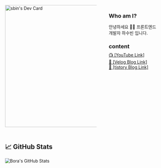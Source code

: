 <div style="display: flex; margin-bottom: 50px; gap: 40px">
    <a style="max-width: 300px" href="https://app.daily.dev/sbin"><img stlye="float: right;" src="https://api.daily.dev/devcards/05f7e20b0d8e414c9297d5cad50a6dd5.png?r=aq1" width="400" alt="sbin's Dev Card"/></a>
    <div>
        <h2 style="font-size: 18px; font-weight:bold;">Who am I?</h2>
        <div>안녕하세요 👨‍💻 프론트엔드 개발자 하수빈 입니다.</div>
        <h2 style="font-size: 18px; font-weight:bold; margin-top:24px; margin-bottom:8px;">content</h2>
        <div>
            <a href='https://www.youtube.com/channel/UCy5eRpXqUy8mzQ136OtSi6A'>
                📺 [YouTube Link]
            </a>
        </div>
        <div>
            <a href='https://velog.io/@sbinha'>
            📝 [Velog Blog Link]
            </a>
        </div>
        <div>
            <a href='https://sbinha.tistory.com/'>
                📝 [tistory Blog Link]
            </a>
        </div>
    </div>
</div>

## &#x1f4c8; GitHub Stats

<img align="center" src="https://github-readme-stats.vercel.app/api?username=sbin0819&show_icons=true&line_height=27&count_private=true&title_color=ffffff&text_color=c9cacc&icon_color=2bbc8a&bg_color=1d1f21" alt="Bora's GitHub Stats" />
